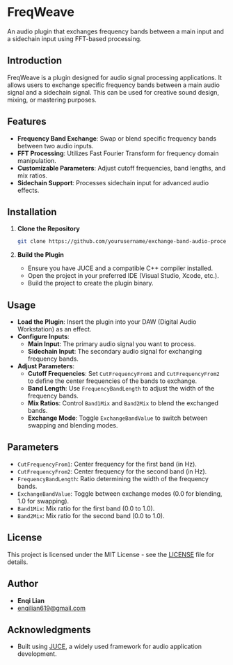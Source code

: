 # FreqWeave

An audio plugin that exchanges frequency bands between a main input and a sidechain input using FFT-based processing.

## Introduction

FreqWeave is a plugin designed for audio signal processing applications. It allows users to exchange specific frequency bands between a main audio signal and a sidechain signal. This can be used for creative sound design, mixing, or mastering purposes.

## Features

- **Frequency Band Exchange**: Swap or blend specific frequency bands between two audio inputs.
- **FFT Processing**: Utilizes Fast Fourier Transform for frequency domain manipulation.
- **Customizable Parameters**: Adjust cutoff frequencies, band lengths, and mix ratios.
- **Sidechain Support**: Processes sidechain input for advanced audio effects.

## Installation

1. **Clone the Repository**

   ```bash
   git clone https://github.com/yourusername/exchange-band-audio-processor.git
   ```

2. **Build the Plugin**

   - Ensure you have JUCE and a compatible C++ compiler installed.
   - Open the project in your preferred IDE (Visual Studio, Xcode, etc.).
   - Build the project to create the plugin binary.

## Usage

- **Load the Plugin**: Insert the plugin into your DAW (Digital Audio Workstation) as an effect.
- **Configure Inputs**:
  - **Main Input**: The primary audio signal you want to process.
  - **Sidechain Input**: The secondary audio signal for exchanging frequency bands.
- **Adjust Parameters**:
  - **Cutoff Frequencies**: Set `CutFrequencyFrom1` and `CutFrequencyFrom2` to define the center frequencies of the bands to exchange.
  - **Band Length**: Use `FrequencyBandLength` to adjust the width of the frequency bands.
  - **Mix Ratios**: Control `Band1Mix` and `Band2Mix` to blend the exchanged bands.
  - **Exchange Mode**: Toggle `ExchangeBandValue` to switch between swapping and blending modes.

## Parameters

- `CutFrequencyFrom1`: Center frequency for the first band (in Hz).
- `CutFrequencyFrom2`: Center frequency for the second band (in Hz).
- `FrequencyBandLength`: Ratio determining the width of the frequency bands.
- `ExchangeBandValue`: Toggle between exchange modes (0.0 for blending, 1.0 for swapping).
- `Band1Mix`: Mix ratio for the first band (0.0 to 1.0).
- `Band2Mix`: Mix ratio for the second band (0.0 to 1.0).

## License

This project is licensed under the MIT License - see the [LICENSE](LICENSE) file for details.

## Author

- **Enqi Lian**
- [enqilian619@gmail.com](mailto:enqilian619@gmail.com)

## Acknowledgments

- Built using [JUCE](https://juce.com), a widely used framework for audio application development.
